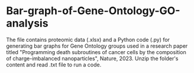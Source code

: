 # Bar-graph-of-Gene-Ontology-GO-analysis
The file contains proteomic data (.xlsx) and a Python code (.py) for generating bar graphs for Gene Ontology groups used in a research paper titled "Programming death subroutines of cancer cells by the composition of charge-imbalanced nanoparticles", Nature, 2023. 
Unzip the folder's content and read .txt file to run a code.
